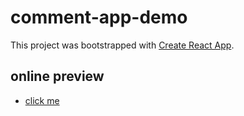 # comment-app-demo

This project was bootstrapped with [Create React App](https://github.com/facebook/create-react-app).

## online preview

- [click me](https://www.zouzonghua.cn/comment-app-demo/)

